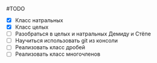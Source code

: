 #TODO

- [X] Класс натральных
- [X] Класс целых
- [ ] Разобраться в целых и натральных Демиду и Стёпе
- [ ] Научиться использовать git из консоли
- [ ] Реализовать класс дробей
- [ ] Реализовать класс многочленов